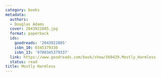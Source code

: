```yaml
---
category: books
metadata:
  authors:
  - Douglas Adams
  cover: 2043922885.jpg
  format: paperback
  ids:
    goodreads: '2043922885'
    isbn_10: 0345379330
    isbn_13: '9780345379337'
  link: https://www.goodreads.com/book/show/569429.Mostly_Harmless
  status: read
title: Mostly Harmless
---
```

